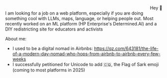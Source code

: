 <div dir="rtl">
  👋 Hey
</div>
 I am looking for a job on a web platform, especially if you are doing something cool with LLMs, maps, language, or helping people out.
 Most recently worked on an ML platform (HP Enterprise's Determined.AI) and a DIY redistricting site for educators and activists

 About me:
 - I used to be a digital nomad in Airbnbs: https://qz.com/643181/the-life-of-a-modern-day-nomad-who-hops-from-airbnb-to-airbnb-every-few-weeks
 - I successfully petitioned for Unicode to add 🇨🇶, the Flag of Sark emoji (coming to most platforms in 2025) 
